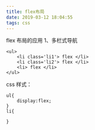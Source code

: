```yaml
---
title: flex布局
date: 2019-03-12 18:04:55
tags: css
---
```


flex 布局的应用
1、多栏式导航

```
<ul>
    <li class='li1'> flex </li>
    <li class='li2'> flex </li>
    <li> flex </li>
</ul>
```

css 样式：

```
ul{
    display:flex;
}
li{

}
```

<Valine></Valine>
